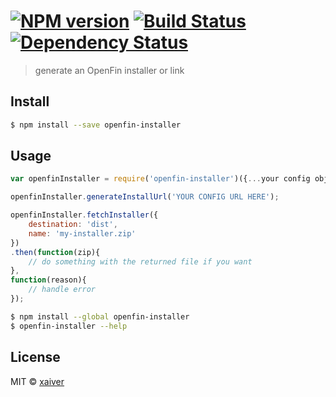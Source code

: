 #  [![NPM version][npm-image]][npm-url] [![Build Status][travis-image]][travis-url] [![Dependency Status][daviddm-url]][daviddm-image]

> generate an OpenFin installer or link




## Install

```sh
$ npm install --save openfin-installer
```


## Usage

```js
var openfinInstaller = require('openfin-installer')({...your config obj...});

openfinInstaller.generateInstallUrl('YOUR CONFIG URL HERE');

openfinInstaller.fetchInstaller({
	destination: 'dist',
	name: 'my-installer.zip'
})
.then(function(zip){
	// do something with the returned file if you want
},
function(reason){
	// handle error
});

```

```sh
$ npm install --global openfin-installer
$ openfin-installer --help
```


## License

MIT © [xaiver]()


[npm-url]: https://npmjs.org/package/openfin-installer
[npm-image]: https://badge.fury.io/js/openfin-installer.svg
[travis-url]: https://travis-ci.org/datamadic/openfin-installer
[travis-image]: https://travis-ci.org/datamadic/openfin-installer.svg?branch=master
[daviddm-url]: https://david-dm.org/datamadic/openfin-installer.svg?theme=shields.io
[daviddm-image]: https://david-dm.org/datamadic/openfin-installer
